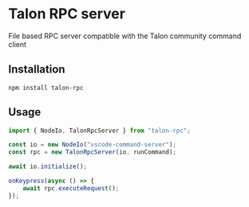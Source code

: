 # Talon RPC server

File based RPC server compatible with the Talon community command client

## Installation

`npm install talon-rpc`

## Usage

```ts
import { NodeIo, TalonRpcServer } from "talon-rpc";

const io = new NodeIo("vscode-command-server");
const rpc = new TalonRpcServer(io, runCommand);

await io.initialize();

onKeypress(async () => {
    await rpc.executeRequest();
});
```
